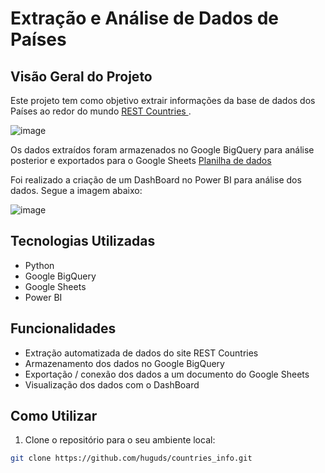 # Extração e Análise de Dados de Países

## Visão Geral do Projeto

Este projeto tem como objetivo extrair informações da base de dados dos Países ao redor do mundo [REST Countries ](https://restcountries.com/).

![image](https://github.com/huguds/countries_info/assets/79457377/6c3b7baf-8449-44f1-bc3b-ce8c69e7622d)

Os dados extraídos foram armazenados no Google BigQuery para análise posterior e exportados para o Google Sheets [Planilha de dados](https://docs.google.com/spreadsheets/d/e/2PACX-1vTnj2AA8cncJgcZ7b5DUtqrLeUHJ7hywOKTcZ9AggsBCTyU9511SjYRefM4QrLE-EGRH7XCvtxfZVk4/pubhtml?gid=1047864439&single=true)

Foi realizado a criação de um DashBoard no Power BI para análise dos dados. Segue a imagem abaixo:

![image](https://github.com/huguds/countries_info/assets/79457377/cb386bfe-2ea6-40d7-a2ee-246088468107)

## Tecnologias Utilizadas

- Python
- Google BigQuery
- Google Sheets
- Power BI

## Funcionalidades

- Extração automatizada de dados do site REST Countries
- Armazenamento dos dados no Google BigQuery
- Exportação / conexão dos dados a um documento do Google Sheets
- Visualização dos dados com o DashBoard

## Como Utilizar

1. Clone o repositório para o seu ambiente local:

```bash
git clone https://github.com/huguds/countries_info.git
